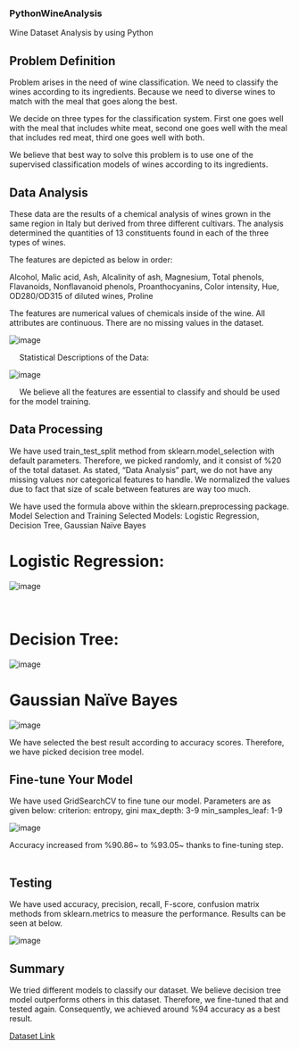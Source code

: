 ### PythonWineAnalysis
Wine Dataset Analysis by using Python

## Problem Definition

Problem arises in the need of wine classification. We need to classify the wines according to its ingredients. Because we need to diverse wines to match with the meal that goes along the best.

We decide on three types for the classification system. First one goes well with the meal that includes white meat, second one goes well with the meal that includes red meat, third one goes well with both.

We believe that best way to solve this problem is to use one of the supervised classification models of wines according to its ingredients.

## Data Analysis

These data are the results of a chemical analysis of wines grown in the same region in Italy but derived from three different cultivars. The analysis determined the quantities of 13 constituents found in each of the three types of wines.

The features are depicted as below in order:

Alcohol, Malic acid, Ash, Alcalinity of ash, Magnesium, Total phenols, Flavanoids, Nonflavanoid phenols, Proanthocyanins, Color intensity, Hue, OD280/OD315 of diluted wines, Proline

The features are numerical values of chemicals inside of the wine.
All attributes are continuous.
There are no missing values in the dataset.

![image](https://user-images.githubusercontent.com/70862043/120936303-d4967880-c70f-11eb-9cb7-fcbe98c1774b.png)

 
Statistical Descriptions of the Data:

![image](https://user-images.githubusercontent.com/70862043/120936314-da8c5980-c70f-11eb-94e4-4f228c2931bb.png)

 
We believe all the features are essential to classify and should be used for the model training.


## Data Processing

We have used train_test_split method from sklearn.model_selection with default parameters. Therefore, we picked randomly, and it consist of %20 of the total dataset.
As stated, “Data Analysis” part, we do not have any missing values nor categorical features to handle.
We normalized the values due to fact that size of scale between features are way too much.
 
We have used the formula above within the sklearn.preprocessing package.
Model Selection and Training
Selected Models: Logistic Regression, Decision Tree, Gaussian Naïve Bayes

# Logistic Regression:

![image](https://user-images.githubusercontent.com/70862043/120936405-35be4c00-c710-11eb-9038-189b26f91d93.png) 

 
# Decision Tree:

![image](https://user-images.githubusercontent.com/70862043/120936413-42db3b00-c710-11eb-8e15-18c139ad643c.png)

# Gaussian Naïve Bayes

![image](https://user-images.githubusercontent.com/70862043/120936417-48d11c00-c710-11eb-8659-90ec3231f684.png)

We have selected the best result according to accuracy scores. Therefore, we have picked decision tree model.

## Fine-tune Your Model

We have used GridSearchCV to fine tune our model.
Parameters are as given below:
criterion: entropy, gini
max_depth: 3-9
min_samples_leaf: 1-9

![image](https://user-images.githubusercontent.com/70862043/120936433-67cfae00-c710-11eb-8c49-efbf66259a99.png)

 
Accuracy increased from %90.86~ to %93.05~ thanks to fine-tuning step.
 
## Testing

We have used accuracy, precision, recall, F-score, confusion matrix methods from sklearn.metrics to measure the performance.
Results can be seen at below.

![image](https://user-images.githubusercontent.com/70862043/120936444-7322d980-c710-11eb-94ed-24ffece2924b.png)

 
## Summary 

We tried different models to classify our dataset. We believe decision tree model outperforms others in this dataset. Therefore, we fine-tuned that and tested again. Consequently, we achieved around %94 accuracy as a best result. 

[Dataset Link](https://archive.ics.uci.edu/ml/datasets/wine)
